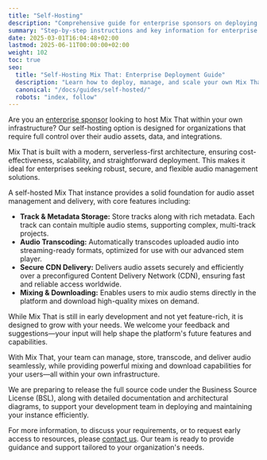 ```yaml
---
title: "Self-Hosting"
description: "Comprehensive guide for enterprise sponsors on deploying and managing a self-hosted Mix That instance, including benefits, requirements, and support."
summary: "Step-by-step instructions and key information for enterprise sponsors to self-host Mix That, with details on architecture, support, and early access."
date: 2025-03-01T16:04:48+02:00
lastmod: 2025-06-11T00:00:00+02:00
weight: 102
toc: true
seo:
  title: "Self-Hosting Mix That: Enterprise Deployment Guide"
  description: "Learn how to deploy, manage, and scale your own Mix That instance for your organization, with full support and documentation."
  canonical: "/docs/guides/self-hosted/"
  robots: "index, follow"
---
```


Are you an [enterprise sponsor](/docs/reference/sponsor-this-project/) looking to host Mix That within your own infrastructure? Our self-hosting option is designed for organizations that require full control over their audio assets, data, and integrations.

Mix That is built with a modern, serverless-first architecture, ensuring cost-effectiveness, scalability, and straightforward deployment. This makes it ideal for enterprises seeking robust, secure, and flexible audio management solutions.

A self-hosted Mix That instance provides a solid foundation for audio asset management and delivery, with core features including:

- **Track & Metadata Storage:** Store tracks along with rich metadata. Each track can contain multiple audio stems, supporting complex, multi-track projects.
- **Audio Transcoding:** Automatically transcodes uploaded audio into streaming-ready formats, optimized for use with our advanced stem player.
- **Secure CDN Delivery:** Delivers audio assets securely and efficiently over a preconfigured Content Delivery Network (CDN), ensuring fast and reliable access worldwide.
- **Mixing & Downloading:** Enables users to mix audio stems directly in the platform and download high-quality mixes on demand.

While Mix That is still in early development and not yet feature-rich, it is designed to grow with your needs. We welcome your feedback and suggestions—your input will help shape the platform's future features and capabilities.

With Mix That, your team can manage, store, transcode, and deliver audio seamlessly, while providing powerful mixing and download capabilities for your users—all within your own infrastructure.

We are preparing to release the full source code under the Business Source License (BSL), along with detailed documentation and architectural diagrams, to support your development team in deploying and maintaining your instance efficiently.

For more information, to discuss your requirements, or to request early access to resources, please [contact us](/contact). Our team is ready to provide guidance and support tailored to your organization's needs.
